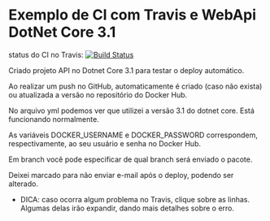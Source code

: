 # Exemplo de CI com Travis e WebApi DotNet Core 3.1

status do CI no Travis: [![Build Status](https://travis-ci.org/fernandoobana/WebApiTravisCI.svg?branch=master)](https://travis-ci.org/fernandoobana/WebApiTravisCI)

Criado projeto API no Dotnet Core 3.1 para testar o deploy automático.

Ao realizar um push no GitHub, automaticamente é criado (caso não exista) ou atualizada a versão no repositório do Docker Hub.

 No arquivo yml podemos ver que utilizei a versão 3.1 do dotnet core. Está funcionando normalmente.
 
 As variáveis DOCKER_USERNAME e DOCKER_PASSWORD correspondem, respectivamente, ao seu usuário e senha no Docker Hub.
 
 Em branch você pode especificar de qual branch será enviado o pacote.
 
 Deixei marcado para não enviar e-mail após o deploy, podendo ser alterado.
 
 * DICA: caso ocorra algum problema no Travis, clique sobre as linhas. Algumas delas irão expandir, dando mais detalhes sobre o erro.

